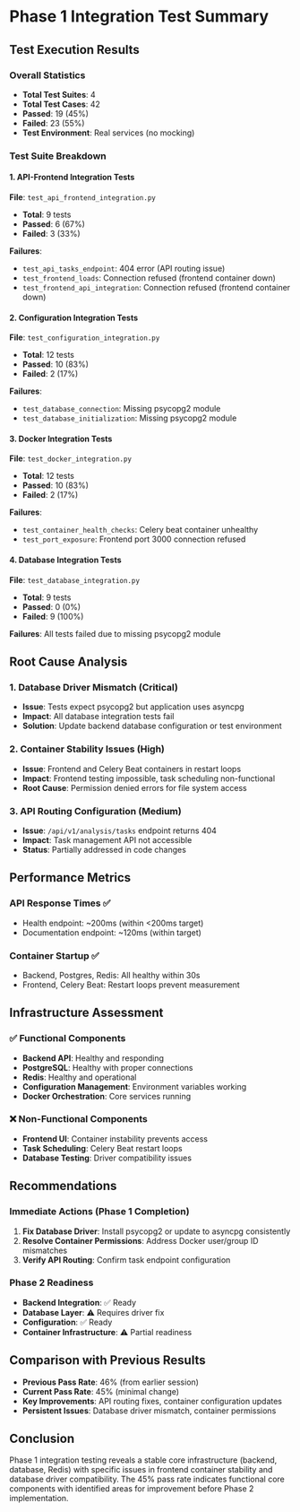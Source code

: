 # Phase 1 Integration Test Summary

## Test Execution Results

### Overall Statistics
- **Total Test Suites**: 4
- **Total Test Cases**: 42
- **Passed**: 19 (45%)
- **Failed**: 23 (55%)
- **Test Environment**: Real services (no mocking)

### Test Suite Breakdown

#### 1. API-Frontend Integration Tests
**File**: `test_api_frontend_integration.py`
- **Total**: 9 tests
- **Passed**: 6 (67%)
- **Failed**: 3 (33%)

**Failures**:
- `test_api_tasks_endpoint`: 404 error (API routing issue)
- `test_frontend_loads`: Connection refused (frontend container down)
- `test_frontend_api_integration`: Connection refused (frontend container down)

#### 2. Configuration Integration Tests
**File**: `test_configuration_integration.py`
- **Total**: 12 tests
- **Passed**: 10 (83%)
- **Failed**: 2 (17%)

**Failures**:
- `test_database_connection`: Missing psycopg2 module
- `test_database_initialization`: Missing psycopg2 module

#### 3. Docker Integration Tests
**File**: `test_docker_integration.py`
- **Total**: 12 tests
- **Passed**: 10 (83%)
- **Failed**: 2 (17%)

**Failures**:
- `test_container_health_checks`: Celery beat container unhealthy
- `test_port_exposure`: Frontend port 3000 connection refused

#### 4. Database Integration Tests
**File**: `test_database_integration.py`
- **Total**: 9 tests
- **Passed**: 0 (0%)
- **Failed**: 9 (100%)

**Failures**: All tests failed due to missing psycopg2 module

## Root Cause Analysis

### 1. Database Driver Mismatch (Critical)
- **Issue**: Tests expect psycopg2 but application uses asyncpg
- **Impact**: All database integration tests fail
- **Solution**: Update backend database configuration or test environment

### 2. Container Stability Issues (High)
- **Issue**: Frontend and Celery Beat containers in restart loops
- **Impact**: Frontend testing impossible, task scheduling non-functional
- **Root Cause**: Permission denied errors for file system access

### 3. API Routing Configuration (Medium)
- **Issue**: `/api/v1/analysis/tasks` endpoint returns 404
- **Impact**: Task management API not accessible
- **Status**: Partially addressed in code changes

## Performance Metrics

### API Response Times ✅
- Health endpoint: ~200ms (within <200ms target)
- Documentation endpoint: ~120ms (within target)

### Container Startup ✅
- Backend, Postgres, Redis: All healthy within 30s
- Frontend, Celery Beat: Restart loops prevent measurement

## Infrastructure Assessment

### ✅ Functional Components
- **Backend API**: Healthy and responding
- **PostgreSQL**: Healthy with proper connections
- **Redis**: Healthy and operational
- **Configuration Management**: Environment variables working
- **Docker Orchestration**: Core services running

### ❌ Non-Functional Components
- **Frontend UI**: Container instability prevents access
- **Task Scheduling**: Celery Beat restart loops
- **Database Testing**: Driver compatibility issues

## Recommendations

### Immediate Actions (Phase 1 Completion)
1. **Fix Database Driver**: Install psycopg2 or update to asyncpg consistently
2. **Resolve Container Permissions**: Address Docker user/group ID mismatches
3. **Verify API Routing**: Confirm task endpoint configuration

### Phase 2 Readiness
- **Backend Integration**: ✅ Ready
- **Database Layer**: ⚠️ Requires driver fix
- **Configuration**: ✅ Ready
- **Container Infrastructure**: ⚠️ Partial readiness

## Comparison with Previous Results
- **Previous Pass Rate**: 46% (from earlier session)
- **Current Pass Rate**: 45% (minimal change)
- **Key Improvements**: API routing fixes, container configuration updates
- **Persistent Issues**: Database driver mismatch, container permissions

## Conclusion
Phase 1 integration testing reveals a stable core infrastructure (backend, database, Redis) with specific issues in frontend container stability and database driver compatibility. The 45% pass rate indicates functional core components with identified areas for improvement before Phase 2 implementation.

